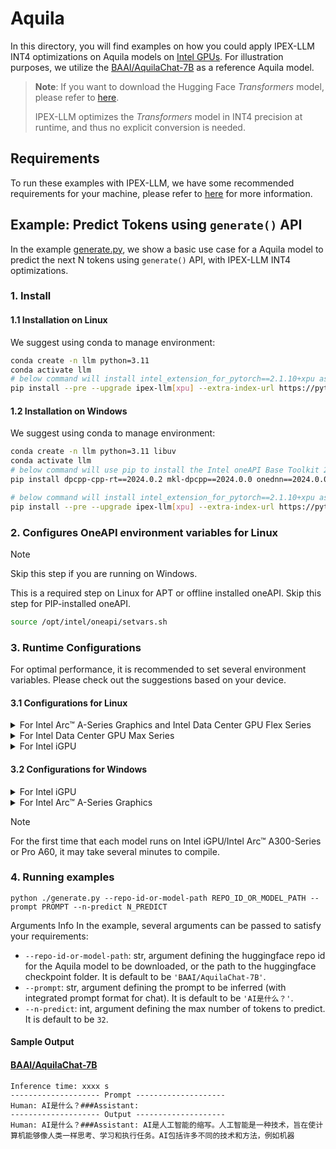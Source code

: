 # Aquila

In this directory, you will find examples on how you could apply IPEX-LLM INT4 optimizations on Aquila models on [Intel GPUs](../../../README.md). For illustration purposes, we utilize the [BAAI/AquilaChat-7B](https://huggingface.co/BAAI/AquilaChat-7B) as a reference Aquila model.

> **Note**: If you want to download the Hugging Face *Transformers* model, please refer to [here](https://huggingface.co/docs/hub/models-downloading#using-git).
>
> IPEX-LLM optimizes the *Transformers* model in INT4 precision at runtime, and thus no explicit conversion is needed.

## Requirements
To run these examples with IPEX-LLM, we have some recommended requirements for your machine, please refer to [here](../../../README.md#requirements) for more information.

## Example: Predict Tokens using `generate()` API
In the example [generate.py](./generate.py), we show a basic use case for a Aquila model to predict the next N tokens using `generate()` API, with IPEX-LLM INT4 optimizations.

### 1. Install
#### 1.1 Installation on Linux
We suggest using conda to manage environment:
```bash
conda create -n llm python=3.11
conda activate llm
# below command will install intel_extension_for_pytorch==2.1.10+xpu as default
pip install --pre --upgrade ipex-llm[xpu] --extra-index-url https://pytorch-extension.intel.com/release-whl/stable/xpu/us/
```

#### 1.2 Installation on Windows
We suggest using conda to manage environment:
```bash
conda create -n llm python=3.11 libuv
conda activate llm
# below command will use pip to install the Intel oneAPI Base Toolkit 2024.0
pip install dpcpp-cpp-rt==2024.0.2 mkl-dpcpp==2024.0.0 onednn==2024.0.0

# below command will install intel_extension_for_pytorch==2.1.10+xpu as default
pip install --pre --upgrade ipex-llm[xpu] --extra-index-url https://pytorch-extension.intel.com/release-whl/stable/xpu/us/
```

### 2. Configures OneAPI environment variables for Linux

> [!NOTE]
> Skip this step if you are running on Windows.

This is a required step on Linux for APT or offline installed oneAPI. Skip this step for PIP-installed oneAPI.

```bash
source /opt/intel/oneapi/setvars.sh
```

### 3. Runtime Configurations
For optimal performance, it is recommended to set several environment variables. Please check out the suggestions based on your device.
#### 3.1 Configurations for Linux
<details>

<summary>For Intel Arc™ A-Series Graphics and Intel Data Center GPU Flex Series</summary>

```bash
export USE_XETLA=OFF
export SYCL_PI_LEVEL_ZERO_USE_IMMEDIATE_COMMANDLISTS=1
export SYCL_CACHE_PERSISTENT=1
```

</details>

<details>

<summary>For Intel Data Center GPU Max Series</summary>

```bash
export LD_PRELOAD=${LD_PRELOAD}:${CONDA_PREFIX}/lib/libtcmalloc.so
export SYCL_PI_LEVEL_ZERO_USE_IMMEDIATE_COMMANDLISTS=1
export SYCL_CACHE_PERSISTENT=1
export ENABLE_SDP_FUSION=1
```
> Note: Please note that `libtcmalloc.so` can be installed by `conda install -c conda-forge -y gperftools=2.10`.
</details>

<details>

<summary>For Intel iGPU</summary>

```bash
export SYCL_CACHE_PERSISTENT=1
export BIGDL_LLM_XMX_DISABLED=1
```

</details>

#### 3.2 Configurations for Windows
<details>

<summary>For Intel iGPU</summary>

```cmd
set SYCL_CACHE_PERSISTENT=1
set BIGDL_LLM_XMX_DISABLED=1
```

</details>

<details>

<summary>For Intel Arc™ A-Series Graphics</summary>

```cmd
set SYCL_CACHE_PERSISTENT=1
```

</details>

> [!NOTE]
> For the first time that each model runs on Intel iGPU/Intel Arc™ A300-Series or Pro A60, it may take several minutes to compile.
### 4. Running examples

```
python ./generate.py --repo-id-or-model-path REPO_ID_OR_MODEL_PATH --prompt PROMPT --n-predict N_PREDICT
```

Arguments Info
In the example, several arguments can be passed to satisfy your requirements:

- `--repo-id-or-model-path`: str, argument defining the huggingface repo id for the Aquila model to be downloaded, or the path to the huggingface checkpoint folder. It is default to be `'BAAI/AquilaChat-7B'`.
- `--prompt`: str, argument defining the prompt to be inferred (with integrated prompt format for chat). It is default to be `'AI是什么？'`.
- `--n-predict`: int, argument defining the max number of tokens to predict. It is default to be `32`.

#### Sample Output
#### [BAAI/AquilaChat-7B](https://huggingface.co/BAAI/AquilaChat-7B)
```log
Inference time: xxxx s
-------------------- Prompt --------------------
Human: AI是什么？###Assistant:
-------------------- Output --------------------
Human: AI是什么？###Assistant: AI是人工智能的缩写。人工智能是一种技术，旨在使计算机能够像人类一样思考、学习和执行任务。AI包括许多不同的技术和方法，例如机器
```
